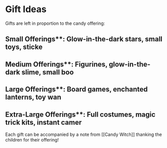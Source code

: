 # Gift Ideas

Gifts are left in proportion to the candy offering:

## Small Offerings**: Glow-in-the-dark stars, small toys, sticke

## Medium Offerings**: Figurines, glow-in-the-dark slime, small boo

## Large Offerings**: Board games, enchanted lanterns, toy wan

## Extra-Large Offerings**: Full costumes, magic trick kits, instant camer


Each gift can be accompanied by a note from [[Candy Witch]] thanking the children for their offering!